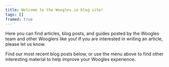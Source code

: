 ```yaml
---
title: Welcome to the Woogles.io blog site!
tags: []
framed: true
---
```


Here you can find articles, blog posts, and guides posted by the Woogles team and other Wooglers like you! If you are interested in writing an article, please let us know.

Find our most recent blog posts below, or use the menu above to find other interesting material to help improve your Woogles experience.